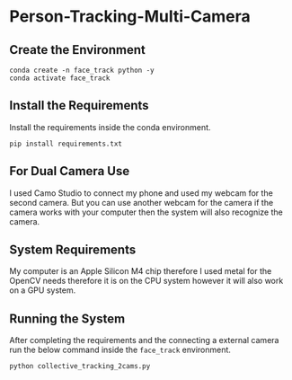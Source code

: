 # Person-Tracking-Multi-Camera

## Create the Environment
```
conda create -n face_track python -y
conda activate face_track
```
## Install the Requirements
Install the requirements inside the conda environment.

```
pip install requirements.txt
```
## For Dual Camera Use
I used Camo Studio to connect my phone and used my webcam for the second camera. But you can use another webcam for the camera if the camera works with your computer then the system will also recognize the camera.

## System Requirements
My computer is an Apple Silicon M4 chip therefore I used metal for the OpenCV needs therefore it is on the CPU system however it will also work on a GPU system.

## Running the System
After completing the requirements and the connecting a external camera run the below command inside the `face_track` environment.

```
python collective_tracking_2cams.py
```
